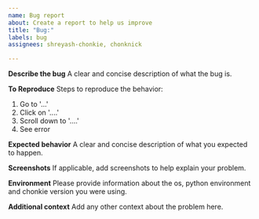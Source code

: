 ```yaml
---
name: Bug report
about: Create a report to help us improve
title: "Bug:"
labels: bug
assignees: shreyash-chonkie, chonknick

---
```


**Describe the bug**
A clear and concise description of what the bug is.

**To Reproduce**
Steps to reproduce the behavior:
1. Go to '...'
2. Click on '....'
3. Scroll down to '....'
4. See error

**Expected behavior**
A clear and concise description of what you expected to happen.

**Screenshots**
If applicable, add screenshots to help explain your problem.

**Environment**
Please provide information about the os, python environment and chonkie version you were using. 

**Additional context**
Add any other context about the problem here.
